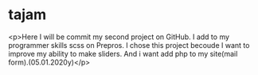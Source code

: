 # tajam
&lt;p>Here I will be commit my second project on GitHub. I add to my programmer skills scss on Prepros. I chose this project becoude I want to improve my ability to make sliders. And i want add php to my site(mail form).(05.01.2020y)&lt;/p>
